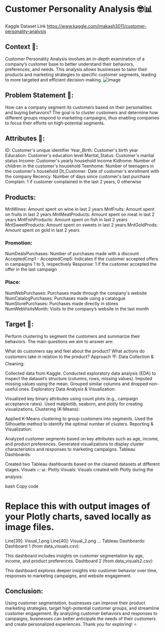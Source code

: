 # Customer Personality Analysis 🤓📊
Kaggle Dataset Link https://www.kaggle.com/imakash3011/customer-personality-analysis

## Context 📜:
Customer Personality Analysis involves an in-depth examination of a company’s customer base to better understand their behaviors, preferences, and needs. This analysis allows businesses to tailor their products and marketing strategies to specific customer segments, leading to more targeted and efficient decision-making.
![image](https://github.com/user-attachments/assets/e877c9dc-187f-4cec-8bf2-9bacf13d334a)


## Problem Statement 🚨:
How can a company segment its customers based on their personalities and buying behaviors? The goal is to cluster customers and determine how different groups respond to marketing campaigns, thus enabling companies to focus their efforts on high-potential segments.


## Attributes 📃:
ID: Customer's unique identifier
Year_Birth: Customer's birth year
Education: Customer's education level
Marital_Status: Customer's marital status
Income: Customer's yearly household income
Kidhome: Number of children in the customer's household
Teenhome: Number of teenagers in the customer's household
Dt_Customer: Date of customer's enrollment with the company
Recency: Number of days since customer's last purchase
Complain: 1 if customer complained in the last 2 years, 0 otherwise
## Products:
MntWines: Amount spent on wine in last 2 years
MntFruits: Amount spent on fruits in last 2 years
MntMeatProducts: Amount spent on meat in last 2 years
MntFishProducts: Amount spent on fish in last 2 years
MntSweetProducts: Amount spent on sweets in last 2 years
MntGoldProds: Amount spent on gold in last 2 years
### Promotion:
NumDealsPurchases: Number of purchases made with a discount
AcceptedCmp1 - AcceptedCmp5: Indicates if the customer accepted offers in campaigns 1 to 5, respectively
Response: 1 if the customer accepted the offer in the last campaign
### Place:
NumWebPurchases: Purchases made through the company's website
NumCatalogPurchases: Purchases made using a catalogue
NumStorePurchases: Purchases made directly in stores
NumWebVisitsMonth: Visits to the company’s website in the last month
## Target 🎯:
Perform clustering to segment the customers and summarize their behaviors. The main questions we aim to answer are:

What do customers say and feel about the product?
What actions do customers take in relation to the product?
Approach 🪧:
Data Collection & Cleaning:

Collected data from Kaggle.
Conducted exploratory data analysis (EDA) to inspect the dataset’s structure (columns, rows, missing values).
Imputed missing values using the mean.
Grouped similar columns and dropped non-useful ones.
Exploratory Data Analysis & Visualization:

Visualized key binary attributes using count plots (e.g., campaign acceptance rates).
Used matplotlib, seaborn, and plotly for creating visualizations.
Clustering (K-Means):

Applied K-Means clustering to group customers into segments.
Used the Silhouette method to identify the optimal number of clusters.
Reporting & Visualization:

Analyzed customer segments based on key attributes such as age, income, and product preferences.
Generated visualizations to display cluster characteristics and responses to marketing campaigns.
Tableau Dashboards:

Created two Tableau dashboards based on the cleaned datasets at different stages.
Visuals 📈📊:
Plotly Visuals:
Visuals created with Plotly during the analysis:

bash
Copy code
# Replace this with output images of your Plotly charts, saved locally as image files.
Line[39]: Visual_1.png
Line[40]: Visual_2.png
...
Tableau Dashboards:
Dashboard 1 (from data_visuals.csv):

This dashboard includes insights on customer segmentation by age, income, and product preferences.
Dashboard 2 (from data_visuals2.csv):

This dashboard explores deeper insights into customer behavior over time, responses to marketing campaigns, and website engagement.
## Conclusion:
Using customer segmentation, businesses can improve their product marketing strategies, target high-potential customer groups, and streamline customer engagement.
By analyzing customer behaviors and responses to campaigns, businesses can better anticipate the needs of their customers and create personalized experiences.
Thank you for exploring! ⭐
